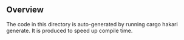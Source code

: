 ## Overview
 
The code in this directory is auto-generated by running cargo hakari generate. It is produced to speed up compile time.